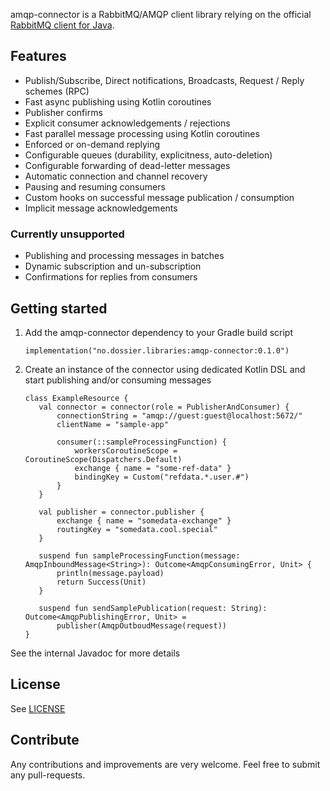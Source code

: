 amqp-connector is a RabbitMQ/AMQP client library relying on the official [RabbitMQ client for Java](https://www.rabbitmq.com/api-guide.html).

## Features
* Publish/Subscribe, Direct notifications, Broadcasts, Request / Reply schemes (RPC)
* Fast async publishing using Kotlin coroutines
* Publisher confirms
* Explicit consumer acknowledgements / rejections
* Fast parallel message processing using Kotlin coroutines
* Enforced or on-demand replying
* Configurable queues (durability, explicitness, auto-deletion)
* Configurable forwarding of dead-letter messages
* Automatic connection and channel recovery
* Pausing and resuming consumers
* Custom hooks on successful message publication / consumption
* Implicit message acknowledgements

### Currently unsupported
* Publishing and processing messages in batches
* Dynamic subscription and un-subscription
* Confirmations for replies from consumers

## Getting started
1. Add the amqp-connector dependency to your Gradle build script

       implementation("no.dossier.libraries:amqp-connector:0.1.0")

3. Create an instance of the connector using dedicated Kotlin DSL and start publishing and/or consuming messages

    ```
    class ExampleResource {
       val connector = connector(role = PublisherAndConsumer) {
           connectionString = "amqp://guest:guest@localhost:5672/"
           clientName = "sample-app"
    
           consumer(::sampleProcessingFunction) {
               workersCoroutineScope = CoroutineScope(Dispatchers.Default)
               exchange { name = "some-ref-data" }
               bindingKey = Custom("refdata.*.user.#")
           }
       }
    
       val publisher = connector.publisher {
           exchange { name = "somedata-exchange" }
           routingKey = "somedata.cool.special"
       }
    
       suspend fun sampleProcessingFunction(message: AmqpInboundMessage<String>): Outcome<AmqpConsumingError, Unit> {
           println(message.payload)
           return Success(Unit)
       }
    
       suspend fun sendSamplePublication(request: String): Outcome<AmqpPublishingError, Unit> =
           publisher(AmqpOutboudMessage(request)) 
    }
    ```
See the internal Javadoc for more details

## License
See [LICENSE](LICENSE)

## Contribute
Any contributions and improvements are very welcome. Feel free to submit any pull-requests.